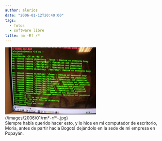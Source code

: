 ```yaml
---
author: alerios
date: "2006-01-12T20:40:00"
tags:
  - fotos
  - software libre
title: rm -Rf /*
---
```


![](/images/2006/01/rm*-rf*--300x222.jpg)  
(/images/2006/01/rm*-rf*-.jpg)  
Siempre había querido hacer esto, y lo hice en mi computador de escritorio,
Moria, antes de partir hacia Bogotá dejándolo en la sede de mi empresa en
Popayán.
